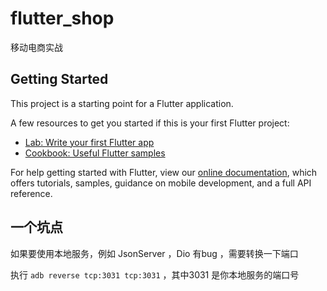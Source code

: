 # flutter_shop

移动电商实战

## Getting Started

This project is a starting point for a Flutter application.

A few resources to get you started if this is your first Flutter project:

- [Lab: Write your first Flutter app](https://flutter.io/docs/get-started/codelab)
- [Cookbook: Useful Flutter samples](https://flutter.io/docs/cookbook)

For help getting started with Flutter, view our 
[online documentation](https://flutter.io/docs), which offers tutorials, 
samples, guidance on mobile development, and a full API reference.

## 一个坑点

如果要使用本地服务，例如 JsonServer ，Dio 有bug ，需要转换一下端口

执行 `adb reverse tcp:3031 tcp:3031` ，其中3031 是你本地服务的端口号

